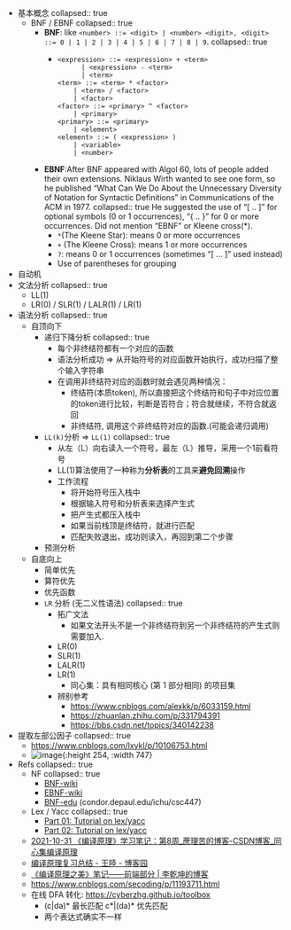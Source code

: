 - 基本概念
  collapsed:: true
  - BNF / EBNF
    collapsed:: true
    - **BNF**: like `<number> ::= <digit> | <number> <digit>, <digit> ::= 0 | 1 | 2 | 3 | 4 | 5 | 6 | 7 | 8 | 9`.
      collapsed:: true
      - ```shell
        <expression> ::= <expression> + <term>
              | <expression> - <term>
              | <term>
        <term> ::= <term> * <factor>
            | <term> / <factor>
            | <factor>
        <factor> ::= <primary> ^ <factor>
            | <primary>
        <primary> ::= <primary>
            | <element>
        <element> ::= ( <expression> )
            | <variable>
            | <number>
        ```
    - **EBNF**:After BNF appeared with Algol 60, lots of people added their own extensions. Niklaus Wirth wanted to see one form, so he published “What Can We Do About the Unnecessary Diversity of Notation for Syntactic Definitions” in Communications of the ACM in 1977.
      collapsed:: true
      He suggested the use of “[ .. ]” for optional symbols (0 or 1 occurrences), “{ .. }” for 0 or more occurrences. Did not mention “EBNF” or Kleene cross(\*).
      - `*`(The Kleene Star): means 0 or more occurrences
      - `+` (The Kleene Cross): means 1 or more occurrences
      - `?`: means 0 or 1 occurrences (sometimes “[ ... ]” used instead)
      - Use of parentheses for grouping
- 自动机
- 文法分析
  collapsed:: true
  - LL(1)
  - LR(0) / SLR(1) / LALR(1) / LR(1)
- 语法分析
  collapsed:: true
  - 自顶向下
    - 递归下降分析
      collapsed:: true
      - 每个非终结符都有一个对应的函数
      - 语法分析成功 => 从开始符号的对应函数开始执行，成功扫描了整个输入字符串
      - 在调用非终结符对应的函数时就会遇见两种情况：
        - 终结符(本质token), 所以直接把这个终结符和句子中对应位置的token进行比较，判断是否符合；符合就继续，不符合就返回
        - 非终结符, 调用这个非终结符对应的函数.(可能会递归调用)
    - `LL(k)`分析 => `LL(1)`
      collapsed:: true
      - 从左（L）向右读入一个符号，最左（L）推导，采用一个1前看符号
      - LL(1)算法使用了一种称为**分析表**的工具来**避免回溯**操作
      - 工作流程
        - 将开始符号压入栈中
        - 根据输入符号和分析表来选择产生式
        - 把产生式都压入栈中
        - 如果当前栈顶是终结符，就进行匹配
        - 匹配失败退出，成功则读入，再回到第二个步骤
    - 预测分析
  - 自底向上
    - 简单优先
    - 算符优先
    - 优先函数
    - `LR` 分析 (无二义性语法)
      collapsed:: true
      - 拓广文法
        - 如果文法开头不是一个非终结符到另一个非终结符的产生式则需要加入.
      - LR(0)
      - SLR(1)
      - LALR(1)
      - LR(1)
        - 同心集：具有相同核心 (第 1 部分相同) 的项目集
      - 辨别参考
        - https://www.cnblogs.com/alexkk/p/6033159.html
        - https://zhuanlan.zhihu.com/p/331794391
        - https://bbs.csdn.net/topics/340142238
- 提取左部公因子
  collapsed:: true
  - https://www.cnblogs.com/lxykl/p/10106753.html
  - ![image](https://user-images.githubusercontent.com/57313137/147828348-fda4dff2-a845-4ef1-a6e0-2791b7d3946d.png){:height 254, :width 747}
- Refs
  collapsed:: true
  - NF
    collapsed:: true
    - [BNF-wiki](https://en.wikipedia.org/wiki/Backus%E2%80%93Naur_form)
    - [EBNF-wiki](https://zh.wikipedia.org/wiki/%E6%89%A9%E5%B1%95%E5%B7%B4%E7%A7%91%E6%96%AF%E8%8C%83%E5%BC%8F)
    - [BNF-edu](https://github.com/bGZoCg/algoStack/files/7711788/BNF.pdf) (condor.depaul.edu/ichu/csc447)
  - Lex / Yacc
    collapsed:: true
    - [Part 01: Tutorial on lex/yacc](https://www.youtube.com/watch?v=54bo1qaHAfk)
    - [Part 02: Tutorial on lex/yacc](https://www.youtube.com/watch?v=__-wUHG2rfM)
  - [2021-10-31 《编译原理》学习笔记：第8周_蔗理苦的博客-CSDN博客_同心集编译原理](https://blog.csdn.net/zheliku/article/details/121059717)
  - [编译原理复习总结 - 王陸 - 博客园](https://www.cnblogs.com/wkfvawl/p/13189703.html)
  - [《编译原理之美》笔记——前端部分 | 李乾坤的博客](http://qiankunli.github.io/2020/02/08/fundamentals_of_compiling_frontend.html)
  - https://www.cnblogs.com/secoding/p/11193711.html
  - 在线 DFA 转化: https://cyberzhg.github.io/toolbox
    - (c|da)* 最长匹配
      c*|(da)* 优先匹配
    - 两个表达式确实不一样